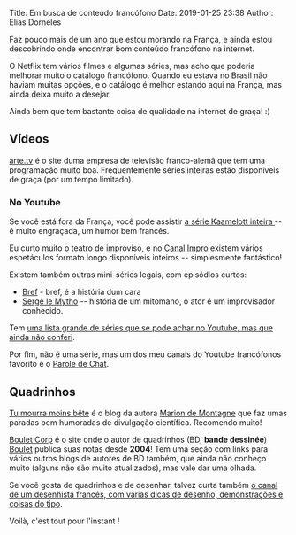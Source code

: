 Title: Em busca de conteúdo francófono
Date: 2019-01-25 23:38
Author: Elias Dorneles

Faz pouco mais de um ano que estou morando na França, e ainda estou
descobrindo onde encontrar bom conteúdo francófono na internet.

O Netflix tem vários filmes e algumas séries, mas acho que poderia melhorar
muito o catálogo francófono.  Quando eu estava no Brasil não haviam muitas
opções, e o catálogo é melhor estando aqui na França, mas ainda deixa muito a
desejar.

Ainda bem que tem bastante coisa de qualidade na internet de graça! :)

## Vídeos

[arte.tv](https://arte.tv) é o site duma empresa de televisão franco-alemã que
tem uma programação muito boa. Frequentemente séries inteiras estão disponíveis
de graça (por um tempo limitado).

### No Youtube

Se você está fora da França, você pode assistir [a série Kaamelott inteira ](https://www.youtube.com/channel/UCXzt21wguxoJGo7TFBXNRgw) -- é muito engraçada, um humor bem francês.

Eu curto muito o teatro de improviso, e no [Canal
Impro](https://www.youtube.com/user/Canalimpro) existem vários espetáculos
formato longo disponíveis inteiros -- simplesmente fantástico!

Existem também outras mini-séries legais, com episódios curtos:

- [Bref](https://www.youtube.com/user/bref) - bref, é a história dum cara
- [Serge le Mytho](https://www.youtube.com/channel/UCYx7aAgyuFvpESh9YGKNsXg) -- história de um mitomano, o ator é um improvisador conhecido.

Tem [uma lista grande de séries que se pode achar no Youtube,
mas que ainda não conferi](https://www.senscritique.com/liste/Le_merveilleux_monde_de_Youtube/715414).

Por fim, não é uma série, mas um dos meu canais do Youtube francófonos favorito é o [Parole de Chat](https://www.youtube.com/user/faireset2).


## Quadrinhos

[Tu mourra moins bête](http://tumourrasmoinsbete.blogspot.com/) é o blog da
autora [Marion de Montagne](https://fr.wikipedia.org/wiki/Marion_Montaigne) que
faz umas paradas bem humoradas de divulgação científica. Recomendo muito!

[Boulet Corp](http://www.bouletcorp.com/) é o site onde o autor de quadrinhos
(BD, __bande dessinée__)
[Boulet](https://fr.wikipedia.org/wiki/Boulet_(auteur)) publica suas notas
desde **2004**!  Tem uma seção com links para vários outros blogs
de autores de BD também, que ainda não conheço muito (alguns não são muito
atualizados), mas vale dar uma olhada.

Se você gosta de quadrinhos e de desenhar, talvez curta também [o canal de um desenhista francês, com várias dicas de desenho, demonstrações e coisas do tipo](https://www.youtube.com/channel/UCpjg52rm6hnREqbn6msYcLg).


Voilà, c'est tout pour l'instant !
